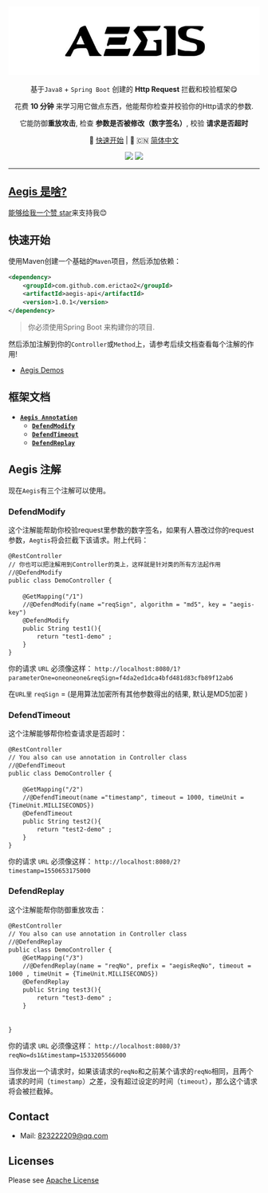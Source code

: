 <p align="center">
    <a href="https://lets-blade.com"><img src="https://raw.githubusercontent.com/EricTao2/images-repository/master/aegis/u%3D3539311380%2C3414701668%26fm%3D27%26gp%3D0.jpg" width="650"/></a>
</p>
<p align="center">基于<code>Java8</code> + <code>Spring Boot</code> 创建的 <b>Http Request</b> 拦截和校验框架😋</p>
<p align="center">花费 <b>10 分钟</b> 来学习用它做点东西，他能帮你检查并校验你的Http请求的参数.</p>
<p align="center">它能防御<b>重放攻击</b>, 检查 <b>参数是否被修改（数字签名）</b>, 校验 <b>请求是否超时</b></p>
<p align="center">
    🐾 <a href="#quick-start" target="_blank">快速开始</a> |
    🌚 
    🇨🇳 <a href="README_CN.md">简体中文</a>
</p>
<p align="center">
</a>
    <a href="#"><img src="https://img.shields.io/maven-central/v/com.bladejava/blade-mvc.svg?style=flat-square"></a>
    <a href="LICENSE"><img src="https://img.shields.io/badge/license-Apache%202-4EB1BA.svg?style=flat-square">
</p>

***

## Aegis 是啥?

能够给我一个赞 [star](https://github.com/EricTao2/aegis)来支持我:blush:

## <span id="quick-start">快速开始</span>

使用Maven创建一个基础的`Maven`项目，然后添加依赖：

```xml
<dependency>
    <groupId>com.github.com.erictao2</groupId>
    <artifactId>aegis-api</artifactId>
    <version>1.0.1</version>
</dependency>
```

> 你必须使用Spring Boot 来构建你的项目.

然后添加注解到你的`Controller`或`Method`上，请参考后续文档查看每个注解的作用!

+ [Aegis Demos](https://github.com/lets-blade/blade-demos)

## 框架文档

- [**`Aegis Annotation`**](#aegis-annotation)
    - [**`DefendModify`**](#defendmodify)
    - [**`DefendTimeout`**](#defendtimeout)
    - [**`DefendReplay`**](#defendreplay)

## Aegis 注解
现在`Aegis`有三个注解可以使用。

### DefendModify
这个注解能帮助你校验request里参数的数字签名，如果有人篡改过你的request参数，`Aegtis`将会拦截下该请求。附上代码：
```
@RestController
// 你也可以把注解用到Controller的类上，这样就是针对类的所有方法起作用
//@DefendModify
public class DemoController {

    @GetMapping("/1")
    //@DefendModify(name ="reqSign", algorithm = "md5", key = "aegis-key")
    @DefendModify
    public String test1(){
        return "test1-demo" ;
    }
}
```
你的请求 `URL` 必须像这样：
`http://localhost:8080/1?parameterOne=oneoneone&reqSign=f4da2ed1dca4bfd481d83cfb89f12ab6`

在`URL里`
`reqSign` = (是用算法加密所有其他参数得出的结果, 默认是MD5加密 )

### DefendTimeout
这个注解能够帮你检查请求是否超时：
```
@RestController
// You also can use annotation in Controller class
//@DefendTimeout
public class DemoController {

    @GetMapping("/2")
    //@DefendTimeout(name ="timestamp", timeout = 1000, timeUnit = {TimeUnit.MILLISECONDS})
    @DefendTimeout
    public String test2(){
        return "test2-demo" ;
    }
}
```
你的请求 `URL` 必须像这样：
`http://localhost:8080/2?timestamp=1550653175000`

### DefendReplay
这个注解能帮你防御重放攻击： 
```
@RestController
// You also can use annotation in Controller class
//@DefendReplay
public class DemoController {
    @GetMapping("/3")
    //@DefendReplay(name = "reqNo", prefix = "aegisReqNo", timeout = 1000 , timeUnit = {TimeUnit.MILLISECONDS})
    @DefendReplay
    public String test3(){
        return "test3-demo" ;
    }


}
```
你的请求 `URL` 必须像这样：
`http://localhost:8080/3?reqNo=ds1&timestamp=1533205566000`

当你发出一个请求时，如果该请求的`reqNo`和之前某个请求的`reqNo`相同，且两个请求的时间（`timestamp`）之差，没有超过设定的时间（`timeout`），那么这个请求将会被拦截掉。

## Contact

- Mail: 823222209@qq.com

## Licenses

Please see [Apache License](LICENSE)

